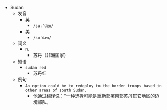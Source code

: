 - Sudan
  - 发音
    - 英
      - `/su:'dæn/`
    - 美
      - `/sʊ'dæn/`
  - 词义
    - n.
      - 苏丹（非洲国家）
  - 短语
    - `sudan red`
      - 苏丹红 
  - 例句
    - `An option could be to redeploy to the border troops based in other areas of south Sudan.`
      - 他通过翻译说：“一种选择可能是重新部署南部苏丹其它地区的边境部队。

